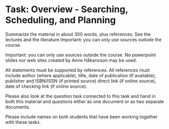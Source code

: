 # Task: Overview - Searching, Scheduling, and Planning
Summarize the material in about 300 words, plus references. See the lectures and the literature.Important: you can only use sources outside the course.

Important: you can only use sources outside the course. No powerpoint slides nor web sites created by Anne Håkansson may be used.

All statements must be supported by references. All references must include author (where applicable), title, date of publication (if available), publisher and ISBN/ISSN (if printed source) direct link (if online source), date of checking link (if online source).

Please also look at the question task connected to this task and hand in both this material and questions either as one document or as two separate documents. 

Please include names on both students that have been working together with these tasks.

 

